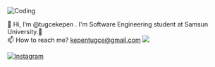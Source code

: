 ![Coding](https://media1.giphy.com/media/QuDgW7dXQfCZiWVXD4/giphy.gif?cid=ecf05e47rdlhk3pnvb37xeaqszmdyt7jtv1f4y6amyyals8j&rid=giphy.gif&ct=s)

👋 Hi, I’m @tugcekepen . I'm Software Engineering student at Samsun University.💞️ <br/>
📫 How to reach me? kepentugce@gmail.com
![](https://komarev.com/ghpvc/?username=tugcekepen&color=ff69b4&style=for-the-badge)

[![Instagram](https://img.shields.io/badge/-Instagram-C13584?style=flat-quare&labelColor=C13584&logo=instagram&logoColor=white&link=link)](https://www.instagram.com/tugcekepen/) 


